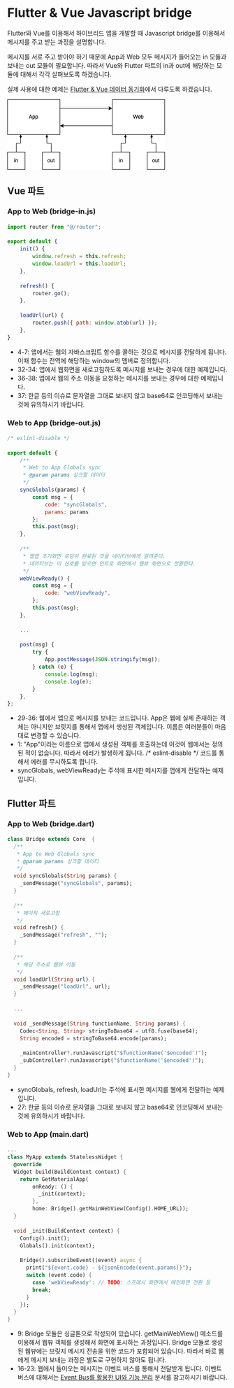 # Flutter & Vue Javascript bridge

Flutter와 Vue를 이용해서 하이브리드 앱을 개발할 때
Javascript bridge를 이용해서 메시지를 주고 받는 과정을 설명합니다.

메시지를 서로 주고 받아야 하기 때문에 App과 Web 모두 메시지가 들어오는 in 모듈과 보내는 out 모듈이 필요합니다.
따라서 Vue와 Flutter 파트의 in과 out에 해당하는 모듈에 대해서 각각 살펴보도록 하겠습니다.

실제 사용에 대한 예제는 [Flutter & Vue 데이터 동기화](../etc/012/)에서 다루도록 하겠습니다.

![](./pic-1.png)


## Vue 파트

### App to Web (bridge-in.js)

``` js
import router from "@/router";

export default {
    init() {
        window.refresh = this.refresh;
        window.loadUrl = this.loadUrl;
    },

    refresh() {
        router.go();
    },

    loadUrl(url) {
        router.push({ path: window.atob(url) });
    },
}
```
* 4-7: 앱에서는 웹의 자바스크립트 함수를 콜하는 것으로 메시지를 전달하게 됩니다.
  이때 함수는 전역에 해당하는 window의 멤버로 정의합니다.
* 32-34: 앱에서 웹화면을 새로고침하도록 메시지를 보내는 경우에 대한 예제입니다.
* 36-38: 앱에서 웹의 주소 이동을 요청하는 메시지를 보내는 경우에 대한 예제입니다.
* 37: 한글 등의 이슈로 문자열을 그대로 보내지 않고 base64로 인코딩해서 보내는 것에 유의하시기 바랍니다.

### Web to App (bridge-out.js)

``` js
/* eslint-disable */

export default {
    /**
     * Web to App Globals sync
     * @param params 싱크할 데이터
     */
    syncGlobals(params) {
        const msg = {
            code: "syncGlobals",
            params: params
        };
        this.post(msg);
    },

    /**
     * 웹앱 초기화면 로딩이 완료된 것을 네이티브에게 알려준다.
     * 네이티브는 이 신호를 받으면 인트로 화면에서 웹뷰 화면으로 전환한다.
     */
    webViewReady() {
        const msg = {
            code: "webViewReady",
        };
        this.post(msg);
    },

    ...

    post(msg) {
        try {
            App.postMessage(JSON.stringify(msg));
        } catch (e) {
            console.log(msg);
            console.log(e);
        }
    },
};
```
* 29-36: 웹에서 앱으로 메시지를 보내는 코드입니다.
  App은 웹에 실제 존재하는 객체는 아니지만 브릿지를 통해서 앱에서 생성된 객체입니다.
  이름은 여러분들이 마음대로 변경할 수 있습니다.
* 1: "App"이라는 이름으로 앱에서 생성된 객체를 호출하는데 이것이 웹에서는 정의된 적이 없습니다.
  따라서 에러가 발생하게 됩니다.
  /* eslint-disable */ 코드를 통해서 에러를 무시하도록 합니다.
* syncGlobals, webViewReady는 주석에 표시한 메시지를 앱에게 전달하는 예제입니다.


## Flutter 파트

### App to Web (bridge.dart)

``` dart
class Bridge extends Core  {
  /**
   * App to Web Globals sync
   * @param params 싱크할 데이터
   */
  void syncGlobals(String params) {
    _sendMessage("syncGlobals", params);
  }

  /**
   * 페이지 새로고침
   */
  void refresh() {
    _sendMessage("refresh", "");
  }

  /**
   * 해당 주소로 웹뷰 이동
   */
  void loadUrl(String url) {
    _sendMessage("loadUrl", url);
  }

  ...

  void _sendMessage(String functionName, String params) {
    Codec<String, String> stringToBase64 = utf8.fuse(base64);
    String encoded = stringToBase64.encode(params);

    _mainController?.runJavascript("$functionName('$encoded')");
    _subController?.runJavascript("$functionName('$encoded')");
  }
}
```
* syncGlobals, refresh, loadUrl는 주석에 표시한 메시지를 웹에게 전달하는 예제입니다.
* 27: 한글 등의 이슈로 문자열을 그대로 보내지 않고 base64로 인코딩해서 보내는 것에 유의하시기 바랍니다.

### Web to App (main.dart)

``` dart
...
class MyApp extends StatelessWidget {
  @override
  Widget build(BuildContext context) {
    return GetMaterialApp(
        onReady: () {
          _init(context);
        },
        home: Bridge().getMainWebView(Config().HOME_URL));
  }

  void _init(BuildContext context) {
    Config().init();
    Globals().init(context);

    Bridge().subscribeEvent((event) async {
      print("${event.code} - ${jsonEncode(event.params)}");
      switch (event.code) {
        case 'webViewReady': // TODO: 스프래시 화면에서 메인화면 전환 등
        break;
      }
    });
  }
}
```
* 9: Bridge 모듈은 싱글톤으로 작성되어 있습니다.
  getMainWebView() 메소드를 이용해서 웹뷰 객체를 생성해서 화면에 표시하는 과정입니다.
  Bridge 모듈로 생성된 웹뷰에는 브릿지 메시지 전송을 위한 코드가 포함되어 있습니다.
  따라서 바로 웹에게 메시지 보내는 과정은 별도로 구현하지 않아도 됩니다.
* 16-23: 웹에서 들어오는 메시지는 이벤트 버스를 통해서 전달받게 됩니다.
  이벤트 버스에 대해서는 [Event Bus를 활용한 UI와 기능 분리](../etc/013/) 문서를 참고하시기 바랍니다.